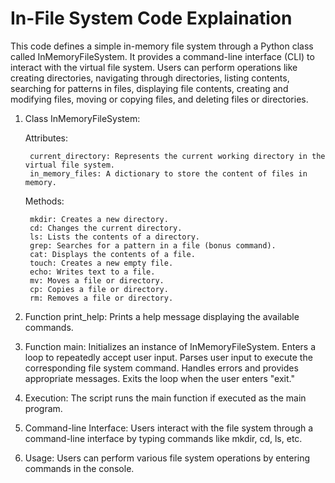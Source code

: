 # In-File System Code Explaination
This code defines a simple in-memory file system through a Python class called InMemoryFileSystem. It provides a command-line interface (CLI) to interact with the virtual file system. 
Users can perform operations like creating directories, navigating through directories, listing contents, searching for patterns in files, displaying file contents, creating and modifying
files, moving or copying files, and deleting files or directories.

1. Class InMemoryFileSystem:

	Attributes:

		current_directory: Represents the current working directory in the virtual file system.
		in_memory_files: A dictionary to store the content of files in memory.
	Methods:

		mkdir: Creates a new directory.
		cd: Changes the current directory.
		ls: Lists the contents of a directory.
		grep: Searches for a pattern in a file (bonus command).
		cat: Displays the contents of a file.
		touch: Creates a new empty file.
		echo: Writes text to a file.
		mv: Moves a file or directory.
		cp: Copies a file or directory.
		rm: Removes a file or directory.

2. Function print_help:
	Prints a help message displaying the available commands.

3. Function main:
	Initializes an instance of InMemoryFileSystem.
	Enters a loop to repeatedly accept user input.
	Parses user input to execute the corresponding file system command.
	Handles errors and provides appropriate messages.
	Exits the loop when the user enters "exit."

4. Execution:
	The script runs the main function if executed as the main program.

5. Command-line Interface:
	Users interact with the file system through a command-line interface by typing commands like mkdir, cd, ls, etc.

6. Usage:
	Users can perform various file system operations by entering commands in the console.
